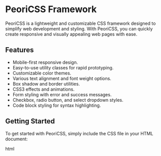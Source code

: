 # PeoriCSS Framework

PeoriCSS is a lightweight and customizable CSS framework designed to simplify web development and styling. With PeoriCSS, you can quickly create responsive and visually appealing web pages with ease.

## Features

- Mobile-first responsive design.
- Easy-to-use utility classes for rapid prototyping.
- Customizable color themes.
- Various text alignment and font weight options.
- Box shadow and border utilities.
- CSS3 effects and animations.
- Form styling with error and success messages.
- Checkbox, radio button, and select dropdown styles.
- Code block styling for syntax highlighting.

## Getting Started

To get started with PeoriCSS, simply include the CSS file in your HTML document:

html
<link rel="stylesheet" href="path/to/peoricss.css">

